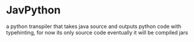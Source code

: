 # JavPython
a python transpiler that takes java source and outputs python code with typehinting, for now its only source code eventually it will be compiled jars
